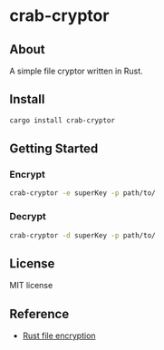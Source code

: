 # crab-cryptor

## About

A simple file cryptor written in Rust.

## Install

```bash
cargo install crab-cryptor
```

## Getting Started

### Encrypt

```bash
crab-cryptor -e superKey -p path/to/
```

### Decrypt

```bash
crab-cryptor -d superKey -p path/to/
```

## License

MIT license

## Reference

* [Rust file encryption](https://kerkour.com/rust-file-encryption)
